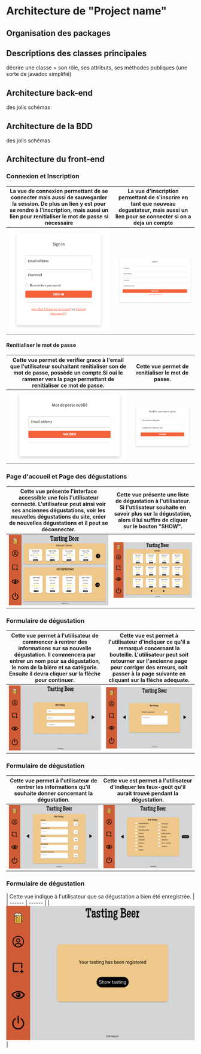 # Architecture de "Project name"

## Organisation des packages

## Descriptions des classes principales

décrire une classe = son rôle, ses attributs, ses méthodes publiques (une sorte de javadoc simplifié)

## Architecture back-end

des jolis schémas 

## Architecture de la BDD

des jolis schémas

## Architecture du front-end
   ### Connexion et Inscription
| La vue de connexion permettant de se connecter mais aussi de sauvegarder la session. De plus un lien y est pour se rendre à l'inscription, mais aussi un lien pour renitialiser le mot de passe si necessaire | La vue d'inscription permettant de s'inscrire en tant que nouveau degustateur, mais aussi un lien pour se connecter si on a deja un compte |
| ------ | ------ |
| ![login image](public/assets/img/DesignMd/CaptureSignIn.PNG "login") | ![register image](public/assets/img/DesignMd/CaptureSignUp.PNG "inscription") |
  #### Renitialiser le mot de passe
| Cette vue permet de verifier grace à l'email que l'utilisateur souhaitant renitialiser son de mot de passe, possède un compte.Si oui le ramener vers la page permettant de renitialiser ce mot de passe. | Cette vue permet de renitialiser le mot de passe. |
| ------ | ------ |
| ![forgot password image](public/assets/img/DesignMd/CaptureforgotPassword.PNG "login") | ![reset password image](public/assets/img/DesignMd/CaptureResetPassword.PNG "inscription") |
  ### Page d'accueil et Page des dégustations
| Cette vue présente l'interface accessible une fois l'utilisateur connecté. L'utilisateur peut ainsi voir ses anciennes dégustations, voir les nouvelles dégustations du site, créer de nouvelles dégustations et il peut se déconnecter. | Cette vue présente une liste de dégustation à l'utilisateur. Si l'utilisateur souhaite en savoir plus sur la dégustation, alors il lui suffira de cliquer sur le bouton "SHOW". |
| ------ | ------ |
| ![login image](public/assets/img/DesignMd/HomePage.PNG "homePage") | ![register image](public/assets/img/DesignMd/TastingsPage.PNG "tastingsPage") |
  ### Formulaire de dégustation
| Cette vue permet à l'utilisateur de commencer à rentrer des informations sur sa nouvelle dégustation. Il commencera par entrer un nom pour sa dégustation, le nom de la bière et sa catégorie. Ensuite il devra cliquer sur la flèche pour continuer. | Cette vue est permet à l'utilisateur d'indiquer ce qu'il a remarqué concernant la bouteille. L'utilisateur peut soit retourner sur l'ancienne page pour corriger des erreurs, soit passer à la page suivante en cliquant sur la flèche adéquate. |
| ------ | ------ |
| ![login image](public/assets/img/DesignMd/FormulairePart1.PNG "formulairePart1") | ![register image](public/assets/img/DesignMd/FormulairePart2.PNG "FormulairePart3") |
 ### Formulaire de dégustation
| Cette vue permet à l'utilisateur de rentrer les  informations qu'il souhaite donner concernant la dégustation. | Cette vue est permet à l'utilisateur d'indiquer les faux-goût qu'il aurait trouvé pendant la dégustation. |
| ------ | ------ |
| ![login image](public/assets/img/DesignMd/FormulairePart3.PNG "formulairePart3") | ![register image](public/assets/img/DesignMd/FormulairePart4.PNG "FormulairePart4") |
 ### Formulaire de dégustation
| Cette vue indique à l'utilisateur que sa dégustation a bien été enregistrée. | 
| ------ | ------ |
| ![login image](public/assets/img/DesignMd/FormulairePart5.PNG "formulairePart5") |